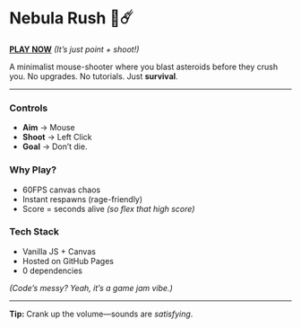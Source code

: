 # Nebula Rush 🔫☄️  

**[PLAY NOW](https://ahvir.github.io/Nebula-Rush/)** *(It’s just point + shoot!)*  

A minimalist mouse-shooter where you blast asteroids before they crush you. No upgrades. No tutorials. Just **survival**.  

<!--
![Gameplay GIF](./preview.gif) 
-->
---  

### **Controls**  
- **Aim** → Mouse  
- **Shoot** → Left Click  
- **Goal** → Don’t die.  

### **Why Play?**  
- 60FPS canvas chaos  
- Instant respawns (rage-friendly)  
- Score = seconds alive *(so flex that high score)*  

### **Tech Stack**  
- Vanilla JS + Canvas  
- Hosted on GitHub Pages  
- 0 dependencies  

*(Code’s messy? Yeah, it’s a game jam vibe.)*  

---  

**Tip:** Crank up the volume—sounds are *satisfying*. 
